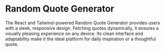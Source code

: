 # Random Quote Generator
The React and Tailwind-powered Random Quote Generator provides users with a sleek, responsive design. Fetching quotes dynamically, it ensures a visually pleasing experience on any device. Its clean interface and adaptability make it the ideal platform for daily inspiration or a thoughtful quote.
